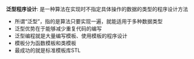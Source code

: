**泛型程序设计**: 是一种算法在实现时不指定具体操作的数据的类型的程序设计方法

 * 所谓“泛型”，指的是算法只要实现一遍，就能适用于多种数据类型
 * 泛型优势在于能够减少重复代码的编写
 * 泛型编程就是大量编写模板、使用模板的程序设计
 * 模板分为函数模板和类模板
 * 最成功的就是标准模板库STL
	
